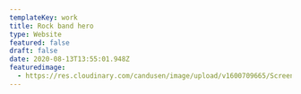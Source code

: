 ```yaml
---
templateKey: work
title: Rock band hero
type: Website
featured: false
draft: false
date: 2020-08-13T13:55:01.948Z
featuredimage:
  - https://res.cloudinary.com/candusen/image/upload/v1600709665/Screen_Shot_2020-09-21_at_1.34.03_PM_r9pdqe.png
---
```

